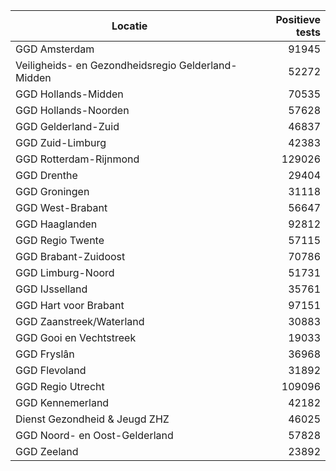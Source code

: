 | Locatie | Positieve tests |
|---------|----------------:|
| GGD Amsterdam                            | 91945 |
| Veiligheids- en Gezondheidsregio Gelderland-Midden | 52272 |
| GGD Hollands-Midden                      | 70535 |
| GGD Hollands-Noorden                     | 57628 |
| GGD Gelderland-Zuid                      | 46837 |
| GGD Zuid-Limburg                         | 42383 |
| GGD Rotterdam-Rijnmond                   | 129026 |
| GGD Drenthe                              | 29404 |
| GGD Groningen                            | 31118 |
| GGD West-Brabant                         | 56647 |
| GGD Haaglanden                           | 92812 |
| GGD Regio Twente                         | 57115 |
| GGD Brabant-Zuidoost                     | 70786 |
| GGD Limburg-Noord                        | 51731 |
| GGD IJsselland                           | 35761 |
| GGD Hart voor Brabant                    | 97151 |
| GGD Zaanstreek/Waterland                 | 30883 |
| GGD Gooi en Vechtstreek                  | 19033 |
| GGD Fryslân                              | 36968 |
| GGD Flevoland                            | 31892 |
| GGD Regio Utrecht                        | 109096 |
| GGD Kennemerland                         | 42182 |
| Dienst Gezondheid & Jeugd ZHZ            | 46025 |
| GGD Noord- en Oost-Gelderland            | 57828 |
| GGD Zeeland                              | 23892 |

